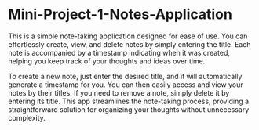# Mini-Project-1-Notes-Application

This is a simple note-taking application designed for ease of use. You can effortlessly create, view, and delete notes by simply entering the title. 
Each note is accompanied by a timestamp indicating when it was created, helping you keep track of your thoughts and ideas over time.

To create a new note, just enter the desired title, and it will automatically generate a timestamp for you. You can then easily access and view your notes by their titles. 
If you need to remove a note, simply delete it by entering its title. This app streamlines the note-taking process, providing a straightforward solution for organizing your thoughts without unnecessary complexity.
